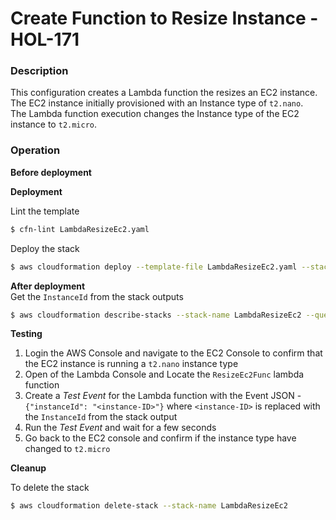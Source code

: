 # Create Function to Resize Instance - HOL-171

### Description

This configuration creates a Lambda function the resizes an EC2 instance.  
The EC2 instance initially provisioned with an Instance type of `t2.nano`.  
The Lambda function execution changes the Instance type of the EC2 instance to `t2.micro`.

### Operation

**Before deployment**

**Deployment**

Lint the template

```bash
$ cfn-lint LambdaResizeEc2.yaml
```

Deploy the stack

```bash
$ aws cloudformation deploy --template-file LambdaResizeEc2.yaml --stack-name LambdaResizeEc2  --capabilities CAPABILITY_NAMED_IAM
```

**After deployment**  
Get the `InstanceId` from the stack outputs

```bash
$ aws cloudformation describe-stacks --stack-name LambdaResizeEc2 --query "Stacks[0].Outputs" --no-cli-pager
```

**Testing**

1. Login the AWS Console and navigate to the EC2 Console to confirm that the EC2 instance is running a `t2.nano` instance type
2. Open of the Lambda Console and Locate the `ResizeEc2Func` lambda function
3. Create a _Test Event_ for the Lambda function with the Event JSON - `{"instanceId": "<instance-ID>"}` where `<instance-ID>` is replaced with the `InstanceId` from the stack output
4. Run the _Test Event_ and wait for a few seconds
5. Go back to the EC2 console and confirm if the instance type have changed to `t2.micro`

**Cleanup**

To delete the stack

```bash
$ aws cloudformation delete-stack --stack-name LambdaResizeEc2
```

